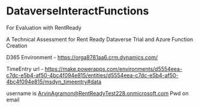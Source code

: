 # DataverseInteractFunctions
For Evaluation with RentReady

A Technical Assessment for Rent Ready
Dataverse Trial and Azure Function Creation

D365 Environment - https://orga8781aa6.crm.dynamics.com/

TimeEntry url - https://make.powerapps.com/environments/d5554eea-c7dc-e5b4-af50-4bc4f094e815/entities/d5554eea-c7dc-e5b4-af50-4bc4f094e815/msdyn_timeentry#data

username is ArvinAgramon@RentReadyTest228.onmicrosoft.com
Pwd on email

